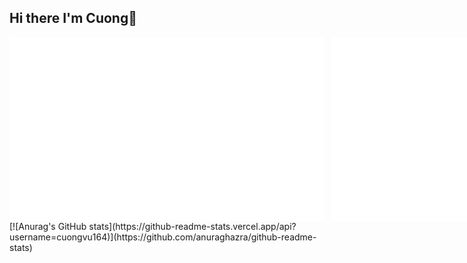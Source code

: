 ## Hi there I'm Cuong👋
<div style="display: flex; gap: 10px">
<img src="https://github.com/cuongvu164/github-stars/blob/master/generated/overview.svg#gh-light-mode-only" />
<img src="https://github.com/cuongvu164/github-stars/blob/master/generated/languages.svg#gh-light-mode-only" />
</div>
[![Anurag's GitHub stats](https://github-readme-stats.vercel.app/api?username=cuongvu164)](https://github.com/anuraghazra/github-readme-stats)
<!--
**cuongvu164/cuongvu164** is a ✨ _special_ ✨ repository because its `README.md` (this file) appears on your GitHub profile.

Here are some ideas to get you started:

- 🔭 I’m currently working on ...
- 🌱 I’m currently learning ...
- 👯 I’m looking to collaborate on ...
- 🤔 I’m looking for help with ...
- 💬 Ask me about ...
- 📫 How to reach me: ...
- 😄 Pronouns: ...
- ⚡ Fun fact: ...
-->
